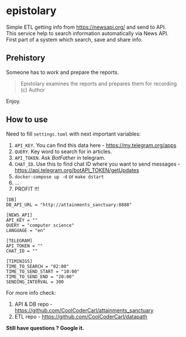 # epistolary
Simple ETL getting info from https://newsapi.org/ and send to API.  
This service help to search information automatically via News API.  
First part of a system which search, save and share info.  

## Prehistory
Someone has to work and prepare the reports.

> Epistolary examines the reports and prepares them for recording  
> (c) Author

Enjoy.

## How to use
Need to fill `settings.toml` with next important variables:
1) `API_KEY`. You can find this data here - https://my.telegram.org/apps
2) `QUERY`. Key word to search for in articles.
3) `API_TOKEN`. Ask *BotFather* in telegram.
4) `CHAT_ID`. Use this to find chat ID where you want to send messages - https://api.telegram.org/botAPI_TOKEN/getUpdates
5) `docker-compose up -d` or `make dstart`
6) ...
7) PROFIT !!!


```
[DB]
DB_API_URL = "http://attainments_sanctuary:8888"

[NEWS_API]
API_KEY = ""
QUERY = "computer science"
LANGUAGE = "en"

[TELEGRAM]
API_TOKEN = ""
CHAT_ID = ""

[TIMINIGS]
TIME_TO_SEARCH = "02:00"
TIME_TO_SEND_START = "10:00"
TIME_TO_SEND_END = "20:00"
SENDING_INTERVAL = 300
```

For more info check:
1) API & DB repo - https://github.com/CoolCoderCarl/attainments_sanctuary  
2) ETL repo - https://github.com/CoolCoderCarl/datapath

**Still have questions ? Google it.**